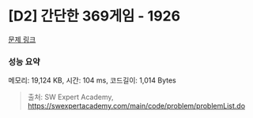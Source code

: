 # [D2] 간단한 369게임 - 1926 

[문제 링크](https://swexpertacademy.com/main/code/problem/problemDetail.do?contestProbId=AV5PTeo6AHUDFAUq) 

### 성능 요약

메모리: 19,124 KB, 시간: 104 ms, 코드길이: 1,014 Bytes



> 출처: SW Expert Academy, https://swexpertacademy.com/main/code/problem/problemList.do